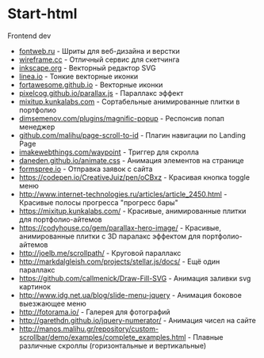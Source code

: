 # Start-html
Frontend dev
<ul>
	<li><a href="fontweb.ru">fontweb.ru</a> - Шриты для веб-дизайна и верстки</li>
	<li><a href="wireframe.cc">wireframe.cc</a> - Отличный сервис для скетчинга</li>
	<li><a href="inkscape.org">inkscape.org</a> - Векторный редактор SVG</li>
	<li><a href="linea.io">linea.io</a> - Тонкие векторные иконки</li>
	<li><a href="fortawesome.github.io">fortawesome.github.io</a> - Векторные иконки</li>
	<li><a href="pixelcog.github.io/parallax.js">pixelcog.github.io/parallax.js</a> - Параллакс эффект</li>
	<li><a href="mixitup.kunkalabs.com">mixitup.kunkalabs.com</a> - Сортабельные анимированные плитки в портфолио</li>
	<li><a href="dimsemenov.com/plugins/magnific-popup">dimsemenov.com/plugins/magnific-popup</a> - Респонсив попап менеджер</li>
	<li><a href="github.com/malihu/page-scroll-to-id">github.com/malihu/page-scroll-to-id</a> - Плагин навигации по Landing Page</li>
	<li><a href="imakewebthings.com/waypoint">imakewebthings.com/waypoint</a> - Триггер для скролла</li>
	<li><a href="daneden.github.io/animate.css">daneden.github.io/animate.css</a> - Анимация элементов на странице</li>
	<li><a href="formspree.io">formspree.io</a> - Отправка заявок с сайта</li>
	<li><a href="https://codepen.io/CreativeJuiz/pen/oCBxz">https://codepen.io/CreativeJuiz/pen/oCBxz</a> - Красивая кнопка toggle меню</li>
	<li><a href="http://www.internet-technologies.ru/articles/article_2450.html">http://www.internet-technologies.ru/articles/article_2450.html</a> - Красивые полосы прогресса "прогресс бары"</li>
	<li><a href="https://mixitup.kunkalabs.com/">https://mixitup.kunkalabs.com/</a> - Красивые, анимированные плитки для портфолио-айтемов</li>
	<li><a href="https://codyhouse.co/gem/parallax-hero-image/">https://codyhouse.co/gem/parallax-hero-image/</a> - Красивые, анимированные плитки c 3D паралакс эффектом для портфолио-айтемов</li>
	<li><a href="http://joelb.me/scrollpath/">http://joelb.me/scrollpath/</a> - Круговой параллакс</li>
	<li><a href="http://markdalgleish.com/projects/stellar.js/docs/">http://markdalgleish.com/projects/stellar.js/docs/</a> - Ещё один параллакс</li>
	<li><a href="https://github.com/callmenick/Draw-Fill-SVG">https://github.com/callmenick/Draw-Fill-SVG</a> - Анимация заливки svg картинок</li>
	<li><a href="http://www.idg.net.ua/blog/slide-menu-jquery">http://www.idg.net.ua/blog/slide-menu-jquery</a> - Анимация боковое выезжающее меню</li>
	<li><a href="http://fotorama.io/">http://fotorama.io/</a> - Галерея для фотографий</li>
	<li><a href="http://garethdn.github.io/jquery-numerator/">http://garethdn.github.io/jquery-numerator/</a> - Анимация чисел на сайте</li>
	<li><a href="http://manos.malihu.gr/repository/custom-scrollbar/demo/examples/complete_examples.html">http://manos.malihu.gr/repository/custom-scrollbar/demo/examples/complete_examples.html</a> - Плавные различные скроллы (горизонтальные и вертикальные)</li>
<ul>
